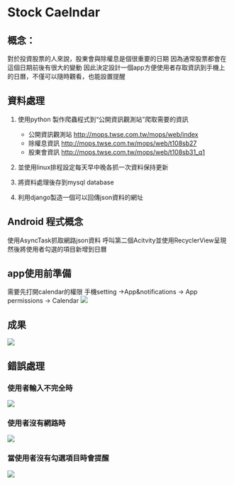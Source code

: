 Stock Caelndar
===
## 概念：
對於投資股票的人來說，股東會與除權息是個很重要的日期
因為通常股票都會在這個日期前後有很大的變動
因此決定設計一個app方便使用者存取資訊到手機上的日曆，不僅可以隨時觀看，也能設置提醒

## 資料處理
1. 使用python 製作爬蟲程式到“公開資訊觀測站”爬取需要的資訊

    - 公開資訊觀測站
    http://mops.twse.com.tw/mops/web/index
    - 除權息資訊
    http://mops.twse.com.tw/mops/web/t108sb27
    - 股東會資訊
    http://mops.twse.com.tw/mops/web/t108sb31_q1

2. 並使用linux排程設定每天早中晚各抓一次資料保持更新
3. 將資料處理後存到mysql database
4. 利用django製造一個可以回傳json資料的網址


## Android 程式概念
使用AsyncTask抓取網路json資料
呼叫第二個Acitvity並使用RecyclerView呈現
然後將使用者勾選的項目新增到日曆
## app使用前準備
需要先打開calendar的權限
手機setting ->App&notifications -> App permissions -> Calendar 
![](https://i.imgur.com/s0grXOj.png)


## 成果
![](https://i.imgur.com/EMalbd5.gif)


## 錯誤處理
### 使用者輸入不完全時
![](https://i.imgur.com/bEmiZIH.gif)

### 使用者沒有網路時
![](https://i.imgur.com/lGXAXe0.gif)


### 當使用者沒有勾選項目時會提醒
![](https://i.imgur.com/uflDBbU.gif)


